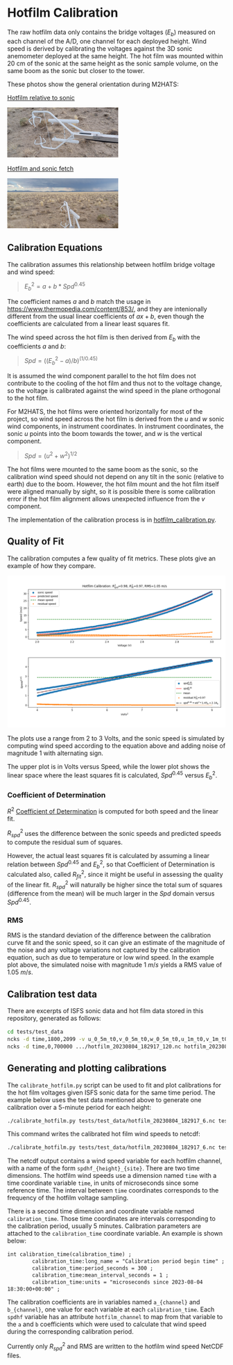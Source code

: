# Hotfilm Calibration

The raw hotfilm data only contains the bridge voltages ($E_b$) measured on
each channel of the A/D, one channel for each deployed height.  Wind speed
is derived by calibrating the voltages against the 3D sonic anemometer
deployed at the same height.  The hot film was mounted within 20 cm of the
sonic at the same height as the sonic sample volume, on the same boom as
the sonic but closer to the tower.

These photos show the general orientation during M2HATS:

[Hotfilm relative to sonic](hotfilm_relative_to_sonic_20230719_172532.jpg)

<img src='hotfilm_relative_to_sonic_20230719_172532.jpg' width='256'>

[Hotfilm and sonic fetch](hotfilm_sonic_fetch_20230719_172554.jpg)

<img src='hotfilm_sonic_fetch_20230719_172554.jpg' width='256'>

## Calibration Equations

The calibration assumes this relationship between hotfilm bridge voltage
and wind speed:

> $E_b^2 = a + b * Spd^{{0.45}}$

The coefficient names $a$ and $b$ match the usage in
https://www.thermopedia.com/content/853/, and they are intenionally
different from the usual linear coefficients of $ax + b$, even though the
coefficients are calculated from a linear least squares fit.

The wind speed across the hot film is then derived from $E_b$ with the
coefficients $a$ and $b$:

> $Spd = ((E_b^2 - a)/b)^{{(1/0.45)}}$

It is assumed the wind component parallel to the hot film does not
contribute to the cooling of the hot film and thus not to the voltage
change, so the voltage is calibrated against the wind speed in the plane
orthogonal to the hot film.

For M2HATS, the hot films were oriented horizontally for most of the
project, so wind speed across the hot film is derived from the $u$ and $w$
sonic wind components, in instrument coordinates.  In instrument
coordinates, the sonic $u$ points into the boom towards the tower, and $w$
is the vertical component.

> $Spd = (u^2 + w^2)^{{1/2}}$

The hot films were mounted to the same boom as the sonic, so the
calibration wind speed should not depend on any tilt in the sonic (relative
to earth) due to the boom.  However, the hot film mount and the hot film
itself were aligned manually by sight, so it is possible there is some
calibration error if the hot film alignment allows unexpected influence
from the $v$ component.

The implementation of the calibration process is in
[hotfilm_calibration.py](../hotfilm/hotfilm_calibration.py).

## Quality of Fit

The calibration computes a few quality of fit metrics.  These plots give an
example of how they compare.

![Calibration curve with noise](hotfilm_calibration_curve_with_noise.png)

The plots use a range from 2 to 3 Volts, and the sonic speed is simulated
by computing wind speed according to the equation above and adding noise of
magnitude 1 with alternating sign.

The upper plot is in Volts versus Speed, while the lower plot shows the
linear space where the least squares fit is calculated, $Spd^{{0.45}}$
versus $E_b^{{2}}$.

### Coefficient of Determination

$R^2$ [Coefficient of
Determination](https://en.wikipedia.org/wiki/Coefficient_of_determination)
is computed for both speed and the linear fit.

$R_{{spd}}^{{2}}$ uses the difference between the sonic speeds and
predicted speeds to compute the residual sum of squares.

However, the actual least squares fit is calculated by assuming a linear
relation between $Spd^{{0.45}}$ and $E_b^{{2}}$, so that Coefficient of
Determination is calculated also, called $R_{{fit}}^{{2}}$, since it might
be useful in assessing the quality of the linear fit.  $R_{{spd}}^{{2}}$
will naturally be higher since the total sum of squares (difference from
the mean) will be much larger in the $Spd$ domain versus $Spd^{{0.45}}$.

### RMS

RMS is the standard deviation of the difference between the calibration
curve fit and the sonic speed, so it can give an estimate of the magnitude
of the noise and any voltage variations not captured by the calibration
equation, such as due to temperature or low wind speed.  In the example
plot above, the simulated noise with magnitude 1 $m/s$ yields a RMS value
of 1.05 $m/s$.

## Calibration test data

There are excerpts of ISFS sonic data and hot film data stored in this
repository, generated as follows:

```sh
cd tests/test_data
ncks -d time,1800,2099 -v u_0_5m_t0,v_0_5m_t0,w_0_5m_t0,u_1m_t0,v_1m_t0,w_1m_t0,u_2m_t0,v_2m_t0,w_2m_t0,u_4m_t0,v_4m_t0,w_4m_t0 .../hr_qc_instrument/isfs_m2hats_qc_hr_inst_20230804_180000.nc isfs_m2hats_qc_hr_inst_uvw_20230804_183000.nc
ncks -d time,0,700000 .../hotfilm_20230804_182917_120.nc hotfilm_20230804_182917_6.nc
```

## Generating and plotting calibrations

The `calibrate_hotfilm.py` script can be used to fit and plot calibrations for
the hot film voltages given ISFS sonic data for the same time period.  The
example below uses the test data mentioned above to generate one calibration
over a 5-minute period for each height:

```sh
./calibrate_hotfilm.py tests/test_data/hotfilm_20230804_182917_6.nc tests/test_data/isfs_m2hats_qc_hr_inst_uvw_20230804_183000.nc --plot
```

This command writes the calibrated hot film wind speeds to netcdf:

```sh
./calibrate_hotfilm.py tests/test_data/hotfilm_20230804_182917_6.nc tests/test_data/isfs_m2hats_qc_hr_inst_uvw_20230804_183000.nc --netcdf hotfilm_wind_speed_%Y%m%d_%H%M%S.nc
```

The netcdf output contains a wind speed variable for each hotfilm channel,
with a name of the form `spdhf_{height}_{site}`.  There are two time
dimensions.  The hotfilm wind speeds use a dimension named `time` with a time
coordinate variable `time`, in units of microseconds since some reference
time.  The interval between `time` coordinates corresponds to the frequency of
the hotfilm voltage sampling.

There is a second time dimension and coordinate variable named
`calibration_time`.  Those time coordinates are intervals corresponding to the
calibration period, usually 5 minutes.  Calibration parameters are attached to
the `calibration_time` coordinate variable.  An example is shown below:

```
int calibration_time(calibration_time) ;
        calibration_time:long_name = "Calibration period begin time" ;
        calibration_time:period_seconds = 300 ;
        calibration_time:mean_interval_seconds = 1 ;
        calibration_time:units = "microseconds since 2023-08-04 18:30:00+00:00" ;
```

The calibration coefficients are in variables named `a_{channel}` and
`b_{channel}`, one value for each variable at each `calibration_time`.  Each
`spdhf` variable has an attribute `hotfilm_channel` to map from that variable
to the `a` and `b` coefficients which were used to calculate that wind speed
during the corresponding calibration period.

Currently only $R_{{spd}}^2$ and RMS are written to the hotfilm wind speed
NetCDF files.
